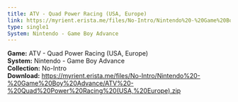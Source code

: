```yaml
---
title: ATV - Quad Power Racing (USA, Europe)
link: https://myrient.erista.me/files/No-Intro/Nintendo%20-%20Game%20Boy%20Advance/ATV%20-%20Quad%20Power%20Racing%20(USA,%20Europe).zip
type: single1
System: Nintendo - Game Boy Advance
---
```

<b>Game:</b> ATV - Quad Power Racing (USA, Europe)<br>
<b>System:</b> Nintendo - Game Boy Advance<br>
<b>Collection:</b> No-Intro<br>
<b>Download:</b> https://myrient.erista.me/files/No-Intro/Nintendo%20-%20Game%20Boy%20Advance/ATV%20-%20Quad%20Power%20Racing%20(USA,%20Europe).zip